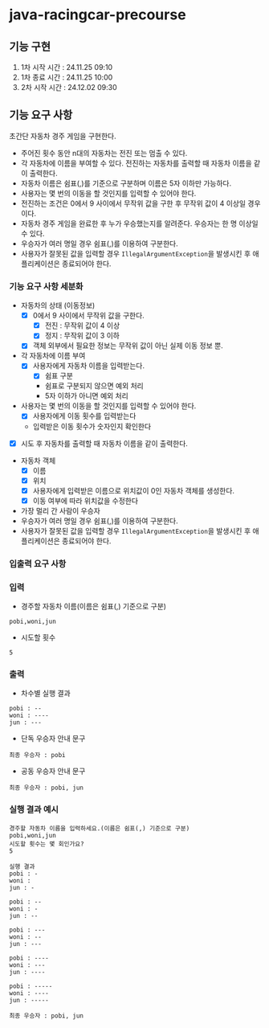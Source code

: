 # java-racingcar-precourse

## 기능 구현
1. 1차 시작 시간 : 24.11.25 09:10
2. 1차 종료 시간 : 24.11.25 10:00
3. 2차 시작 시간 : 24.12.02 09:30

## **기능 요구 사항**

초간단 자동차 경주 게임을 구현한다.

- 주어진 횟수 동안 n대의 자동차는 전진 또는 멈출 수 있다.
- 각 자동차에 이름을 부여할 수 있다. 전진하는 자동차를 출력할 때 자동차 이름을 같이 출력한다.
- 자동차 이름은 쉼표(,)를 기준으로 구분하며 이름은 5자 이하만 가능하다.
- 사용자는 몇 번의 이동을 할 것인지를 입력할 수 있어야 한다.
- 전진하는 조건은 0에서 9 사이에서 무작위 값을 구한 후 무작위 값이 4 이상일 경우이다.
- 자동차 경주 게임을 완료한 후 누가 우승했는지를 알려준다. 우승자는 한 명 이상일 수 있다.
- 우승자가 여러 명일 경우 쉼표(,)를 이용하여 구분한다.
- 사용자가 잘못된 값을 입력할 경우 `IllegalArgumentException`을 발생시킨 후 애플리케이션은 종료되어야 한다.

### **기능 요구 사항 세분화**
- 자동차의 상태 (이동정보)
  - [x] 0에서 9 사이에서 무작위 값을 구한다.
    - [x] 전진 : 무작위 값이 4 이상
    - [x] 정지 : 무작위 값이 3 이하
  - [x] 객체 외부에서 필요한 정보는 무작위 값이 아닌 실제 이동 정보 뿐.

- 각 자동차에 이름 부여
  - [x] 사용자에게 자동차 이름을 입력받는다.
    - [x] 쉼표 구분
    - 쉼표로 구분되지 않으면 예외 처리
    - 5자 이하가 아니면 예외 처리
- 사용자는 몇 번의 이동을 할 것인지를 입력할 수 있어야 한다.
  - [x] 사용자에게 이동 횟수를 입력받는다
  - 입력받은 이동 횟수가 숫자인지 확인한다
- [x] 시도 후 자동차를 출력할 때 자동차 이름을 같이 출력한다.

- 자동차 객체
  - [x] 이름
  - [x] 위치
  - [x] 사용자에게 입력받은 이름으로 위치값이 0인 자동차 객체를 생성한다.
  - [x] 이동 여부에 따라 위치값을 수정한다

- 가장 멀리 간 사람이 우승자
- 우승자가 여러 명일 경우 쉼표(,)를 이용하여 구분한다.
- 사용자가 잘못된 값을 입력할 경우 `IllegalArgumentException`을 발생시킨 후 애플리케이션은 종료되어야 한다.

### **입출력 요구 사항**

### **입력**

- 경주할 자동차 이름(이름은 쉼표(,) 기준으로 구분)

```
pobi,woni,jun
```

- 시도할 횟수

```
5
```

### **출력**

- 차수별 실행 결과

```
pobi : --
woni : ----
jun : ---
```

- 단독 우승자 안내 문구

```
최종 우승자 : pobi
```

- 공동 우승자 안내 문구

```
최종 우승자 : pobi, jun
```

### **실행 결과 예시**

```
경주할 자동차 이름을 입력하세요.(이름은 쉼표(,) 기준으로 구분)
pobi,woni,jun
시도할 횟수는 몇 회인가요?
5

실행 결과
pobi : -
woni :
jun : -

pobi : --
woni : -
jun : --

pobi : ---
woni : --
jun : ---

pobi : ----
woni : ---
jun : ----

pobi : -----
woni : ----
jun : -----

최종 우승자 : pobi, jun
```